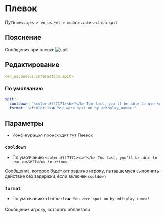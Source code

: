 # Плевок
Путь `messages > en_us.yml > module.interaction.spit`

## Пояснение
Сообщения при плевке
![spit](/spit.png)

## Редактирование
```yaml
<en_us.module.interaction.spit>
```

### По умолчанию
```yaml
spit:
  cooldown: "<color:#ff7171><b>⁉</b> Too fast, you'll be able to use <u>SPIT</u> in <time>"
  format: "<fcolor:1>🫐 You were spat on by <display_name>!"
```

## Параметры

- Конфигурация происходит тут [Плевок](/ru/config/module/interaction/spit/)

### `cooldown`
- По умолчанию `<color:#ff7171><b>⁉</b> Too fast, you'll be able to use <u>SPIT</u> in <time>`

Сообщение, которое будет отправлено игроку, пытавшемуся выполнить действие без задержки, если включен `cooldown`

### `format`
- По умолчанию `<fcolor:1>🫐 You were spat on by <display_name>!`

Сообщение игроку, которого обплевали
